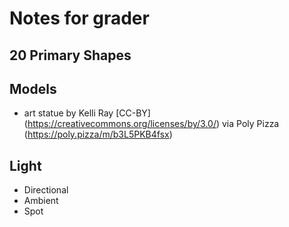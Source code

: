 # Notes for grader
## 20 Primary Shapes

## Models
* art statue by Kelli Ray [CC-BY] (https://creativecommons.org/licenses/by/3.0/) via Poly Pizza (https://poly.pizza/m/b3L5PKB4fsx)

## Light
* Directional
* Ambient
* Spot